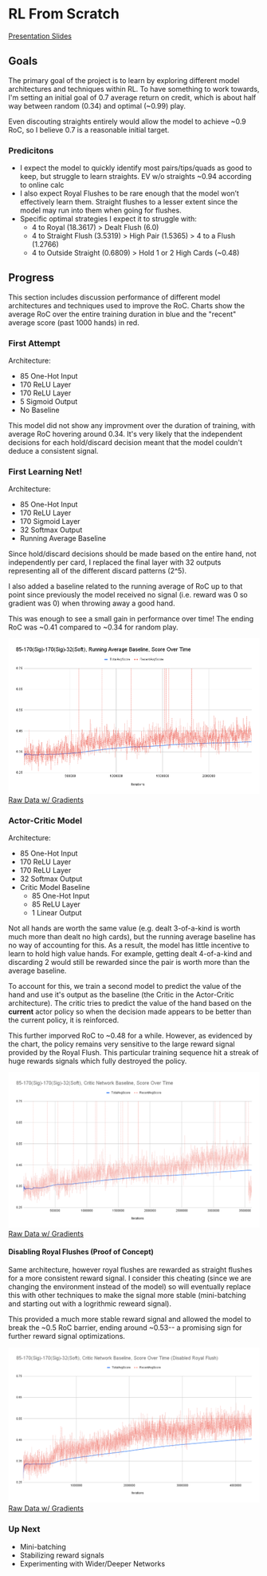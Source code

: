 # RL From Scratch

[Presentation Slides](https://docs.google.com/presentation/d/1IUyrTFRdHuy7-9HdpjYNgKBUNqm9e63cofNO57oQLZE/edit?pli=1)

## Goals

The primary goal of the project is to learn by exploring different model architectures and techniques within RL. To have something to work towards, I'm setting an initial goal of 0.7 average return on credit, which is about half way between random (0.34) and optimal (~0.99) play.

Even discouting straights entirely would allow the model to achieve ~0.9 RoC, so I believe 0.7 is a reasonable initial target.

### Predicitons
* I expect the model to quickly identify most pairs/tips/quads as good to keep, but struggle to learn straights.
EV w/o straights ~0.94 according to online calc
* I also expect Royal Flushes to be rare enough that the model won’t effectively learn them. Straight flushes to a lesser extent since the model may run into them when going for flushes.
* Specific optimal strategies I expect it to struggle with:
    * 4 to Royal (18.3617) > Dealt Flush (6.0)
    * 4 to Straight Flush (3.5319) > High Pair (1.5365) > 4 to a Flush (1.2766)
    * 4 to Outside Straight (0.6809) > Hold 1 or 2 High Cards (~0.48)


## Progress

This section includes discussion performance of different model architectures and techniques used to improve the RoC. Charts show the average RoC over the entire training duration in blue and the "recent" average score (past 1000 hands) in red.

### First Attempt

Architecture:
* 85 One-Hot Input
* 170 ReLU Layer
* 170 ReLU Layer
* 5 Sigmoid Output
* No Baseline

This model did not show any improvment over the duration of training, with average RoC hovering around 0.34. It's very likely that the independent decisions for each hold/discard decision meant that the model couldn't deduce a consistent signal.

### First Learning Net!

Architecture:
* 85 One-Hot Input
* 170 ReLU Layer
* 170 Sigmoid Layer
* 32 Softmax Output
* Running Average Baseline

Since hold/discard decisions should be made based on the entire hand, not independently per card, I replaced the final layer with 32 outputs representing all of the different discard patterns (2^5).

I also added a baseline related to the running average of RoC up to that point since previously the model received no signal (i.e. reward was 0 so gradient was 0) when throwing away a good hand.

This was enough to see a small gain in performance over time! The ending RoC was ~0.41 compared to ~0.34 for random play.

![Average Score Over Time](charts/85-170(Sig)-170(Sig)-32(Soft),%20Running%20Average%20Baseline,%20Score%20Over%20Time.png)
[Raw Data w/ Gradients](https://docs.google.com/spreadsheets/d/1hgVxpTN4HSozA5atwxwJeUB12rAeBXeNlqrY5FWYnmc/edit?gid=588975011#gid=588975011)

### Actor-Critic Model

Architecture:
* 85 One-Hot Input
* 170 ReLU Layer
* 170 ReLU Layer
* 32 Softmax Output
* Critic Model Baseline
    * 85 One-Hot Input
    * 85 ReLU Layer
    * 1 Linear Output

Not all hands are worth the same value (e.g. dealt 3-of-a-kind is worth much more than dealt no high cards), but the running average baseline has no way of accounting for this. As a result, the model has little incentive to learn to hold high value hands. For example, getting dealt 4-of-a-kind and discarding 2 would still be rewarded since the pair is worth more than the average baseline.

To account for this, we train a second model to predict the value of the hand and use it's output as the baseline (the Critic in the Actor-Critic architecture). The critic tries to predict the value of the hand based on the **current** actor policy so when the decision made appears to be better than the current policy, it is reinforced.

This further imporved RoC to ~0.48 for a while. However, as evidenced by the chart, the policy remains very sensitive to the large reward signal provided by the Royal Flush. This particular training sequence hit a streak of huge rewards signals which fully destroyed the policy.

![Average Score Over Time](charts/85-170(Sig)-170(Sig)-32(Soft),%20Critic%20Network%20Baseline,%20Score%20Over%20Time.png)
[Raw Data w/ Gradients](https://docs.google.com/spreadsheets/d/1j_1QpUa8SVRHx2bL5Kh3pwB7eZNJ_zFBZtb3u2vzCMM/edit?gid=1049217317#gid=1049217317)

#### Disabling Royal Flushes (Proof of Concept)

Same architecture, however royal flushes are rewarded as straight flushes for a more consistent reward signal. I consider this cheating (since we are changing the environment instead of the model) so will eventually replace this with other techniques to make the signal more stable (mini-batching and starting out with a logrithmic reweard signal).

This provided a much more stable reward signal and allowed the model to break the ~0.5 RoC barrier, ending around ~0.53-- a promising sign for further reward signal optimizations.

![Average Score Over Time](charts/85-170(Sig)-170(Sig)-32(Soft),%20Critic%20Network%20Baseline,%20Score%20Over%20Time%20(Disabled%20Royal%20Flush).png)
[Raw Data w/ Gradients](https://docs.google.com/spreadsheets/d/1bjb3qHKBfUTXn8QfzdyFB1FvXzHEB-JoWbKcmvbBGQA/edit?gid=767602707#gid=767602707)


### Up Next

* Mini-batching
* Stabilizing reward signals
* Experimenting with Wider/Deeper Networks
